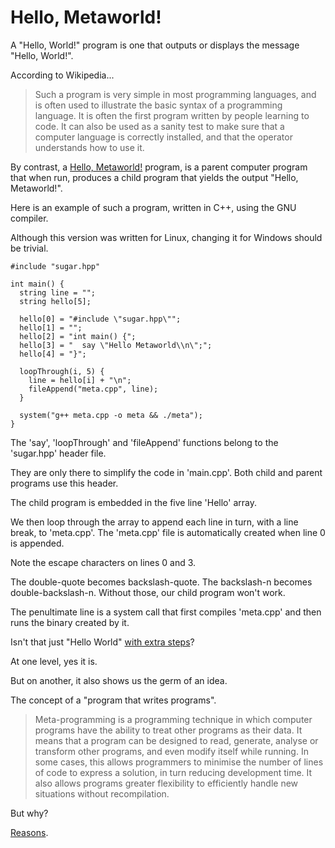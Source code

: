 # Hello, Metaworld!

A "Hello, World!" program is one that outputs or displays the message "Hello, World!".

According to Wikipedia...

> Such a program is very simple in most programming languages, and is often used to illustrate the basic syntax of a programming language. It is often the first program written by people learning to code. It can also be used as a sanity test to make sure that a computer language is correctly installed, and that
the operator understands how to use it.

By contrast, a [Hello, Metaworld!](https://github.com/sammi-turner/Hello-Metaworld) program, is a parent computer program that when run, produces a child program that yields the output "Hello, Metaworld!".

Here is an example of such a program, written in C++, using the GNU compiler.

Although this version was written for Linux, changing it for Windows should be trivial.

```
#include "sugar.hpp"

int main() {
  string line = "";
  string hello[5];

  hello[0] = "#include \"sugar.hpp\"";
  hello[1] = "";
  hello[2] = "int main() {";
  hello[3] = "  say \"Hello Metaworld\\n\";";
  hello[4] = "}";

  loopThrough(i, 5) {
    line = hello[i] + "\n";
    fileAppend("meta.cpp", line);
  }

  system("g++ meta.cpp -o meta && ./meta");
}
```

The 'say', 'loopThrough' and 'fileAppend' functions belong to the 'sugar.hpp' header file.

They are only there to simplify the code in 'main.cpp'. Both child and parent programs use this header.

The child program is embedded in the five line 'Hello' array.

We then loop through the array to append each line in turn, with a line break, to 'meta.cpp'. The 'meta.cpp' file is automatically created when line 0 is appended.

Note the escape characters on lines 0 and 3.

The double-quote becomes backslash-quote. The backslash-n becomes double-backslash-n. Without those, our child program won't work.

The penultimate line is a system call that first compiles 'meta.cpp' and then runs the binary created by it.

Isn't that just "Hello World" [with extra steps](https://www.youtube.com/watch?v=1kKoqE-sAb8)?

At one level, yes it is.

But on another, it also shows us the germ of an idea.

The concept of a "program that writes programs".

> Meta-programming is a programming technique in which computer programs have the ability to treat other programs as their data. It means that a program can be designed to read,
generate, analyse or transform other programs, and even modify itself while running. In some cases, this allows programmers to minimise the number of lines of code to express a
solution, in turn reducing development time. It also allows programs greater flexibility to efficiently handle new situations without recompilation.

But why?

[Reasons](https://www.youtube.com/watch?v=SWU_DgjSwRU).

